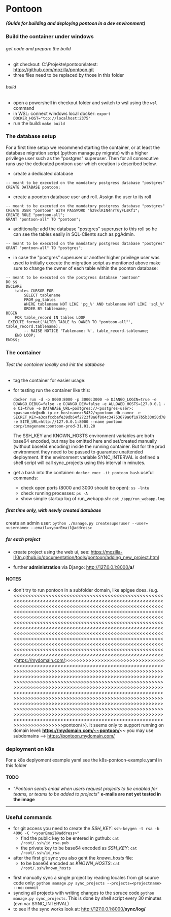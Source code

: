 # Pontoon

##### (Guide for building and deploying pontoon in a dev environment)

### Build the container under windows

###### get code and prepare the build

- git checkout: C:\Projekte\pontoon\latest: <https://github.com/mozilla/pontoon.git>
- three files need to be replaced by those in this folder

###### build

- open a powershell in checkout folder and switch to wsl using the `wsl` command
- in WSL: connect windows local docker: `export DOCKER_HOST="tcp://localhost:2375"`
- run the build: `make build`

### The database setup

For a first time setup we recommend starting the container, or at least the database migration script (python manage.py migrate) with a higher privilege user such as the "postgres" superuser. Then for all consecutive runs use the dedicated pontoon user which creation is described below.

- create a dedicated database

```
-- meant to be executed on the mandatory postgress database "postgres"
CREATE DATABASE pontoon;
```

- create a poonton database user and roll. Assign the user to its roll

```
-- meant to be executed on the mandatory postgress database "postgres"
CREATE USER "pontoon" WITH PASSWORD "h29xlKIN4nrTGyFLsKf1";
CREATE ROLE "pontoon-all";
GRANT "pontoon-all" TO "pontoon";
```

- additionally: add the database "postgres" superuser to this roll so he can see the tables easily in SQL-Clients such as pgAdmin.

```
-- meant to be executed on the mandatory postgress database "postgres"
GRANT "pontoon-all" TO "postgres";
```

- in case the "postgres" superuser or another higher privilege user was used to initially execute the migration script as mentioned above make sure to change the owner of each table within the poonton database:

```
-- meant to be executed on the postgress database "pontoon"
DO $$
DECLARE
    tables CURSOR FOR
        SELECT tablename
        FROM pg_tables
        WHERE tablename NOT LIKE 'pg_%' AND tablename NOT LIKE 'sql_%'
        ORDER BY tablename;
BEGIN
    FOR table_record IN tables LOOP
 EXECUTE format('ALTER TABLE %s OWNER TO "pontoon-all"',   table_record.tablename);
        -- RAISE NOTICE 'Tablename: %', table_record.tablename;
    END LOOP;
END$$;
```

### The container

###### Test the container locally and init the database

- tag the container for easier usage:
- for testing run the container like this:

  ```
  docker run -d -p 8000:8000 -p 3000:3000 -e DJANGO_LOGIN=true -e DJANGO_DEBUG=false -e DJANGO_DEV=false -e ALLOWED_HOSTS=127.0.0.1 -e CI=true -e DATABASE_URL=postgres://<postgres-user>:<password>@<db-ip-or-hostname>:5432/<pontoon-db-name> -e SECRET_KEY=a3cafccbafe39db54f2723f8a6f804c34753679a0f197b5b33050d784129d570 -e SITE_URL=http://127.0.0.1:8000 --name pontoon corp/imagename:pontoon-prod-31.01.20
  ```

  The SSH_KEY and KNOWN_HOSTS environment variables are both base64 encoded, but may be omitted here and set/created manually (without base64 encoding) inside the running container. But for the prod environment they need to be passed to guarantee unattended deployment.
  If the environment variable SYNC_INTERVAL is defined a shell script will call sync_projects using this interval in minutes.
- get a bash into the container: `docker exec -it pontoon bash`
  useful commands:

  - check open ports (8000 and 3000 should be open): `ss -lntu`
  - check running processes: `ps -A`
  - show simple startup log of run_webapp.sh: `cat /app/run_webapp.log`

##### first time only, with newly created database

  create an admin user: `python ./manage.py createsuperuser --user=<username> --email=<yourEmail@address>`

##### for each project

- create project using the web ui, see: <https://mozilla-l10n.github.io/documentation/tools/pontoon/adding_new_project.html>

- further **administration** via Django: <http://127.0.0.1:8000/>__a/__

#### NOTES

- don't try to run pontoon in a subfolder domain, like apigee does. (e.g. <<<<<<<<<<<<<<<<<<<<<<<<<<<<<<<<<<<<<<<<<<<<<<<<<<<<<<<<<<<<<<<<<<<<<<<<<<<<<<<<<<<<<<<<<<<<<<<<<<<<<<<<<<<<<<<<<<<<<<<<<<<<<<<<<<<<<<<<<<<<<<<<<<<<<<<<<<<<<<<<<<<<<<<<<<<<<<<<<<<<<<<<<<<<<<<<<<<<<<<<<<<<<<<<<<<<<<<<<<<<<<<<<<<<<<<<<<<<<<<<<<<<<<<<<<<<<<<<<<<<<<<<<<<<<<<<<<<<<<<<<<<<<<<<<<<<<<<<<<<<<<<<<<<<<<<<<<<<<<<<<<<<<<<<<<<<<<<<<<<<<<<<<<<<<<<<<<<<<<<<<<<<<<<<<<<<<<<<<<<<<<<<<<<<<<<<<<<<<<<<<<<<<<<<<<<<<<<<<<<<<<<<<<<<<<<<<<<<<<<<<<<<<<<<<<<<<<<<<<<<<<<<<<<<<<<<<<<<<<<<<<<<<<<<<<<<<<<<<<<<<<<<<<<<<<<<<<<<<<<<<<<<<<<<<<<<<<<<<<<<<<<<<<<<<<<<<<<<<<<<<<<<<<<<<<<<<<<<<<<<<<<<<<<<<<<<<<<<<<<<<<<<<<<<<<<<<<https://mydomain.com/>>>>>>>>>>>>>>>>>>>>>>>>>>>>>>>>>>>>>>>>>>>>>>>>>>>>>>>>>>>>>>>>>>>>>>>>>>>>>>>>>>>>>>>>>>>>>>>>>>>>>>>>>>>>>>>>>>>>>>>>>>>>>>>>>>>>>>>>>>>>>>>>>>>>>>>>>>>>>>>>>>>>>>>>>>>>>>>>>>>>>>>>>>>>>>>>>>>>>>>>>>>>>>>>>>>>>>>>>>>>>>>>>>>>>>>>>>>>>>>>>>>>>>>>>>>>>>>>>>>>>>>>>>>>>>>>>>>>>>>>>>>>>>>>>>>>>>>>>>>>>>>>>>>>>>>>>>>>>>>>>>>>>>>>>>>>>>>>>>>>>>>>>>>>>>>>>>>>>>>>>>>>>>>>>>>>>>>>>>>>>>>>>>>>>>>>>>>>>>>>>>>>>>>>>>>>>>>>>>>>>>>>>>>>>>>>>>>>>>>>>>>>>>>>>>>>>>>>>>>>>>>>>>>>>>>>>>>>>>>>>>>>>>>>>>>>>>>>>>>>>>>>>>>>>>>>>>>>>>>>>>>>>>>>>>>>>>>>>>>>>>>>>>>>>>>>>>>>>>>>>>>>>>>>>>>>>>>>>>>>>>>>>>>>>>>>>>>>>>>>>>>>>>>>>>>>>pontoon/>). It seems only to support running on domain level: **https://mydomain.com/~~pontoon/~~**
  you may use subdomains --> <https://pontoon.mydomain.com/>

### deployment on k8s

For a k8s deplyoment example yaml see the k8s-pontoon-example.yaml in this folder

#### TODO

- "_Pontoon sends email when users request projects to be enabled for teams, or teams to be added to projects_"
  **e-mails are not yet tested in the image**

---

### Useful commands

- for git access you need to create the _SSH_KEY_: `ssh-keygen -t rsa -b 4096 -C "<yourEmail@address>"`
  - find the public key to be entered in guthub: `cat /root/.ssh/id_rsa.pub`
  - the private key to be base64 encoded as _SSH_KEY_: `cat /root/.ssh/id_rsa`
- after the first git sync you also geht the _known_hosts_ file:
  - to be base64 encoded as _KNOWN_HOSTS_: `cat /root/.ssh/known_hosts`

* first manually sync a single project by reading locales from git source code only: `python manage.py sync_projects --projects=<projectname> --no-commit`
* syncing all projects with writing changes to the soruce code `python manage.py sync_projects`.
  This is done by shell script every 30 minutes (evn var SYNC_INTERVAL)
* to see if the sync works look at: <http://127.0.0.1:8000/>__sync/log/__
